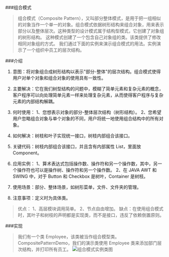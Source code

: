 ###组合模式

>组合模式（Composite Pattern），又叫部分整体模式，是用于把一组相似的对象当作一个单一的对象。组合模式依据树形结构来组合对象，用来表示部分以及整体层次。这种类型的设计模式属于结构型模式，它创建了对象组的树形结构。
这种模式创建了一个包含自己对象组的类。该类提供了修改相同对象组的方式。
我们通过下面的实例来演示组合模式的用法。实例演示了一个组织中员工的层次结构。

###介绍

1. 意图：将对象组合成树形结构以表示"部分-整体"的层次结构。组合模式使得用户对单个对象和组合对象的使用具有一致性。

2. 主要解决：它在我们树型结构的问题中，模糊了简单元素和复杂元素的概念，客户程序可以向处理简单元素一样来处理复杂元素，从而使得客户程序与复杂元素的内部结构解耦。

3. 何时使用： 1、您想表示对象的部分-整体层次结构（树形结构）。 2、您希望用户忽略组合对象与单个对象的不同，用户将统一地使用组合结构中的所有对象。

4. 如何解决：树枝和叶子实现统一接口，树枝内部组合该接口。

5. 关键代码：树枝内部组合该接口，并且含有内部属性 List，里面放 Component。

6. 应用实例： 1、算术表达式包括操作数、操作符和另一个操作数，其中，另一个操作符也可以是操作树、操作符和另一个操作数。 2、在 JAVA AWT 和 SWING 中，对于 Button 和 Checkbox 是树叶，Container 是树枝。

7. 使用场景：部分、整体场景，如树形菜单，文件、文件夹的管理。

8. 注意事项：定义时为具体类。

>优点： 1、高层模块调用简单。 2、节点自由增加。
缺点：在使用组合模式时，其叶子和树枝的声明都是实现类，而不是接口，违反了依赖倒置原则。

###实现
>我们有一个类 Employee，该类被当作组合模型类。CompositePatternDemo，我们的演示类使用 Employee 类来添加部门层次结构，并打印所有员工。
![组合模式实例类图](http://www.runoob.com/wp-content/uploads/2014/08/composite_pattern_uml_diagram.jpg) 